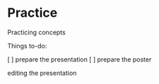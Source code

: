 # Practice
Practicing concepts


Things to-do:

[ ] prepare the presentation
[ ] prepare the poster


editing the presentation